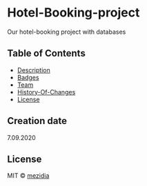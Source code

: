 # Hotel-Booking-project
Our hotel-booking project with databases

## Table of Contents

- [Description](#description)
- [Badges](#badges)
- [Team](#team)
- [History-Of-Changes](https://github.com/mezidia/hotel-booking/blob/master/changelog.md)
- [License](#license)

## Creation date
7.09.2020

## License
MIT © [mezidia](https://github.com/mezidia)
